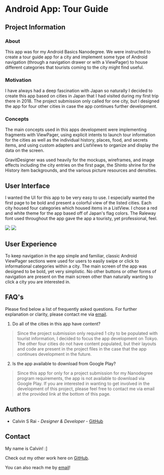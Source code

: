 # Android App: Tour Guide

## Project Information

### About

This app was for my Android Basics Nanodegree. We were instructed to create a tour guide app for a city and implement some type of Android navigation (through a navigation drawer or with a ViewPager) to house different categories that tourists coming to the city might find useful.

### Motivation

I have always had a deep fascination with Japan so naturally I decided to create this app based on cities in Japan that I had visited during my first trip there in 2018. The project submission only called for one city, but I designed the app for four other cities in case the app continues further development.

### Concepts

The main concepts used in this apps development were implementing fragments with ViewPager, using explicit intents to launch tour information for the cities as well as the individual history, places, food, and secrets items, and using custom adapters and ListViews to organize and display the data on the screen.

GravitDesigner was used heavily for the mockups, wireframes, and image effects including the city entries on the first page, the Shinto shrine for the History item backgrounds, and the various picture resources and densities.

## User Interface

I wanted the UI for this app to be very easy to use. I especially wanted the first page to be bold and present a colorful view of the listed cities. Each city housed four categories which housed items in a ListView. I chose a red and white theme for the app based off of Japan's flag colors. The Raleway font used throughout the app gave the app a touristy, yet professional, feel.

![](http://placekitten.com/300/200) ![](http://placekitten.com/300/200)

## User Experience

To keep navigation in the app simple and familiar, classic Android ViewPager sections were used for users to easily swipe or click to informational categories within a city. The main screen of the app was designed to be bold, yet very simplistic. No other buttons or other forms of navigation are present on the main screen other than naturally wanting to click a city you are interested in.


## FAQ's

Please find below a list of frequently asked questions. For further explanation or clarity, please contact me via [email](mailto:raicalvin@gmail.com).

1. Do all of the cities in this app have content?
> Since the project submission only required 1 city to be populated with tourist information, I decided to focus the app development on Tokyo. The other four cities do not have content populated, but their layouts and code are present in the project files in the case that the app continues development in the future.

2. Is the app available to download from Google Play?
> Since this app for only for a project submission for my Nanodegree program requirements, the app is not available to download via Google Play. If you are interested in wanting to get involved in the development of this project, please feel free to contact me via email at the provided link at the bottom of this page.

## Authors

- Calvin S Rai - *Designer & Developer* - [GitHub](https://github.com/raicalvin)

## Contact

My name is Calvin! :]

Check out my other work here on [GitHub](https://github.com/raicalvin).

You can also reach me by [email](mailto:raicalvin@gmail.com)!
